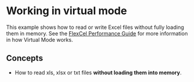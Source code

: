 # Working in virtual mode

This example shows how to read or write Excel files without fully loading them in memory.
See the [FlexCel Performance Guide](https://doc.tmssoftware.com/flexcel/net/guides/performance-guide.html) for more information in how Virtual Mode
works.

## Concepts

- How to read xls, xlsx or txt files **without loading them into memory**.
